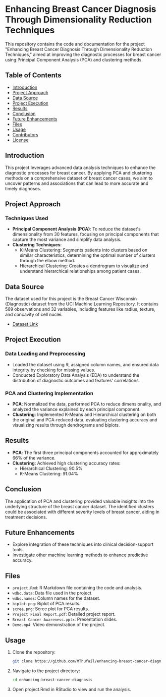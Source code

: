 # Enhancing Breast Cancer Diagnosis Through Dimensionality Reduction Techniques

This repository contains the code and documentation for the project "Enhancing Breast Cancer Diagnosis Through Dimensionality Reduction Techniques," aimed at improving the diagnostic processes for breast cancer using Principal Component Analysis (PCA) and clustering methods.

## Table of Contents

- [Introduction](#introduction)
- [Project Approach](#project-approach)
- [Data Source](#data-source)
- [Project Execution](#project-execution)
- [Results](#results)
- [Conclusion](#conclusion)
- [Future Enhancements](#future-enhancements)
- [Files](#files)
- [Usage](#usage)
- [Contributors](#contributors)
- [License](#license)

## Introduction

This project leverages advanced data analysis techniques to enhance the diagnostic processes for breast cancer. By applying PCA and clustering methods on a comprehensive dataset of breast cancer cases, we aim to uncover patterns and associations that can lead to more accurate and timely diagnoses.

## Project Approach

### Techniques Used
- **Principal Component Analysis (PCA)**: To reduce the dataset's dimensionality from 30 features, focusing on principal components that capture the most variance and simplify data analysis.
- **Clustering Techniques**:
  - K-Means Clustering: Segments patients into clusters based on similar characteristics, determining the optimal number of clusters through the elbow method.
  - Hierarchical Clustering: Creates a dendrogram to visualize and understand hierarchical relationships among patient cases.

## Data Source

The dataset used for this project is the Breast Cancer Wisconsin (Diagnostic) dataset from the UCI Machine Learning Repository. It contains 569 observations and 32 variables, including features like radius, texture, and concavity of cell nuclei.

- [Dataset Link](https://archive.ics.uci.edu/dataset/17/breast+cancer+wisconsin+diagnostic)

## Project Execution

### Data Loading and Preprocessing
- Loaded the dataset using R, assigned column names, and ensured data integrity by checking for missing values.
- Conducted Exploratory Data Analysis (EDA) to understand the distribution of diagnostic outcomes and features' correlations.

### PCA and Clustering Implementation
- **PCA**: Normalized the data, performed PCA to reduce dimensionality, and analyzed the variance explained by each principal component.
- **Clustering**: Implemented K-Means and Hierarchical clustering on both the original and PCA-reduced data, evaluating clustering accuracy and visualizing results through dendrograms and biplots.

## Results

- **PCA**: The first three principal components accounted for approximately 66% of the variance.
- **Clustering**: Achieved high clustering accuracy rates:
  - Hierarchical Clustering: 90.5%
  - K-Means Clustering: 91.04%

## Conclusion

The application of PCA and clustering provided valuable insights into the underlying structure of the breast cancer dataset. The identified clusters could be associated with different severity levels of breast cancer, aiding in treatment decisions.

## Future Enhancements

- Explore integration of these techniques into clinical decision-support tools.
- Investigate other machine learning methods to enhance predictive accuracy.

## Files

- `project.Rmd`: R Markdown file containing the code and analysis.
- `wdbc.data`: Data file used in the project.
- `wdbc.names`: Column names for the dataset.
- `biplot.png`: Biplot of PCA results.
- `scree.png`: Scree plot for PCA results.
- `Project Final Report.pdf`: Detailed project report.
- `Breast Cancer Awareness.pptx`: Presentation slides.
- `Demo.mp4`: Video demonstration of the project.

## Usage

1. Clone the repository:
   ```bash
   git clone https://github.com/MThufail/enhancing-breast-cancer-diagnosis.git

2. Navigate to the project directory:  
   ```bash
   cd enhancing-breast-cancer-diagnosis
   
3. Open project.Rmd in RStudio to view and run the analysis.
  
   
